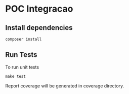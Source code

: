 # POC Integracao

## Install dependencies

```
composer install
```

## Run Tests

To run unit tests

```
make test
```

Report coverage will be generated in coverage directory.
